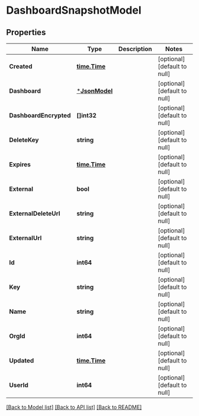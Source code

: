 # DashboardSnapshotModel

## Properties
Name | Type | Description | Notes
------------ | ------------- | ------------- | -------------
**Created** | [**time.Time**](time.Time.md) |  | [optional] [default to null]
**Dashboard** | [***JsonModel**](Json.md) |  | [optional] [default to null]
**DashboardEncrypted** | **[]int32** |  | [optional] [default to null]
**DeleteKey** | **string** |  | [optional] [default to null]
**Expires** | [**time.Time**](time.Time.md) |  | [optional] [default to null]
**External** | **bool** |  | [optional] [default to null]
**ExternalDeleteUrl** | **string** |  | [optional] [default to null]
**ExternalUrl** | **string** |  | [optional] [default to null]
**Id** | **int64** |  | [optional] [default to null]
**Key** | **string** |  | [optional] [default to null]
**Name** | **string** |  | [optional] [default to null]
**OrgId** | **int64** |  | [optional] [default to null]
**Updated** | [**time.Time**](time.Time.md) |  | [optional] [default to null]
**UserId** | **int64** |  | [optional] [default to null]

[[Back to Model list]](../README.md#documentation-for-models) [[Back to API list]](../README.md#documentation-for-api-endpoints) [[Back to README]](../README.md)


